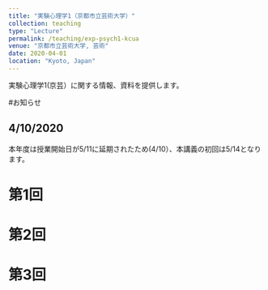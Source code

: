 ```yaml
---
title: "実験心理学1（京都市立芸術大学）"
collection: teaching
type: "Lecture"
permalink: /teaching/exp-psych1-kcua
venue: "京都市立芸術大学, 芸術"
date: 2020-04-01
location: "Kyoto, Japan"
---
```


実験心理学1(京芸）に関する情報、資料を提供します。

#お知らせ
## 4/10/2020
本年度は授業開始日が5/11に延期されたため(4/10）、本講義の初回は5/14となります。


第1回
======

第2回
======

第3回
======
